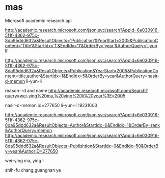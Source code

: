 mas
===

Microsoft academic research api 

http://academic.research.microsoft.com/json.svc/search?AppId=6e030916-5f1f-4362-975c-8da95ddd632a&ResultObjects='Publication'&YearStart=2005&PublicationContent='Title'&StartIdx='1'&EndIdx='1'&OrderBy='year'&AuthorQuery='liyun li'

http://academic.research.microsoft.com/json.svc/search?AppId=6e030916-5f1f-4362-975c-8da95ddd632a&ResultObjects=Publication&YearStart=2005&PublicationContent=title,author&StartIdx=1&EndIdx=5&OrderBy=year&AuthorQuery=nasir-d-memon li-yun-li



reason- id and name
http://academic.research.microsoft.com/Search?query=wei-ying%20ma,%20ying%20li%20year%3E=2005

nasir-d-memon id=277650
li-yun-li 19231603

http://academic.research.microsoft.com/json.svc/search?AppId=6e030916-5f1f-4362-975c-8da95ddd632a&ResultObjects=Author&StartIdx=0&EndIdx=1&OrderBy=rank&AuthorQuery=memon
http://academic.research.microsoft.com/json.svc/search?AppId=6e030916-5f1f-4362-975c-8da95ddd632a&ResultObjects=Publishtion&StartIdx=0&EndIdx=50&OrderBy=year&AuthorID=277650

wei-ying ma, ying li

shih-fu chang,guangnan ye